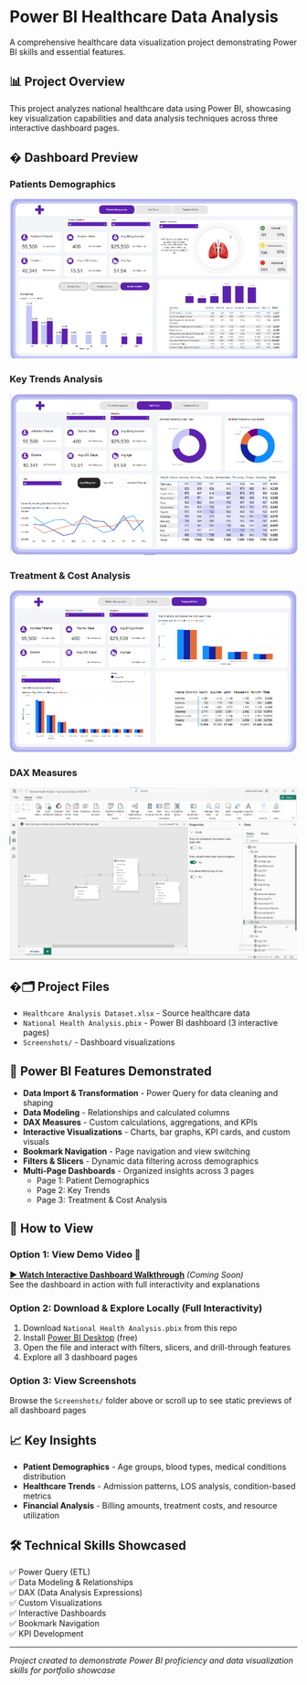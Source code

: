# Power BI Healthcare Data Analysis

A comprehensive healthcare data visualization project demonstrating Power BI skills and essential features.

## 📊 Project Overview
This project analyzes national healthcare data using Power BI, showcasing key visualization capabilities and data analysis techniques across three interactive dashboard pages.

## �️ Dashboard Preview

### Patients Demographics
![Patient Demographics](Screenshots/patientdemographics.png)

### Key Trends Analysis
![Key Trends](Screenshots/key_trends.png)

### Treatment & Cost Analysis
![Billing & Cost](Screenshots/billingcost.png)

### DAX Measures
![DAX Formulas](Screenshots/PowerBIDax.png)

## �🗂️ Project Files
- `Healthcare Analysis Dataset.xlsx` - Source healthcare data
- `National Health Analysis.pbix` - Power BI dashboard (3 interactive pages)
- `Screenshots/` - Dashboard visualizations

## 🎯 Power BI Features Demonstrated
- **Data Import & Transformation** - Power Query for data cleaning and shaping
- **Data Modeling** - Relationships and calculated columns
- **DAX Measures** - Custom calculations, aggregations, and KPIs
- **Interactive Visualizations** - Charts, bar graphs, KPI cards, and custom visuals
- **Bookmark Navigation** - Page navigation and view switching
- **Filters & Slicers** - Dynamic data filtering across demographics
- **Multi-Page Dashboards** - Organized insights across 3 pages
  - Page 1: Patient Demographics
  - Page 2: Key Trends
  - Page 3: Treatment & Cost Analysis

## 🚀 How to View

### Option 1: View Demo Video 🎥
**[▶️ Watch Interactive Dashboard Walkthrough](#)** *(Coming Soon)*  
See the dashboard in action with full interactivity and explanations

### Option 2: Download & Explore Locally (Full Interactivity)
1. Download `National Health Analysis.pbix` from this repo
2. Install [Power BI Desktop](https://powerbi.microsoft.com/desktop/) (free)
3. Open the file and interact with filters, slicers, and drill-through features
4. Explore all 3 dashboard pages

### Option 3: View Screenshots
Browse the `Screenshots/` folder above or scroll up to see static previews of all dashboard pages

## 📈 Key Insights
- **Patient Demographics** - Age groups, blood types, medical conditions distribution
- **Healthcare Trends** - Admission patterns, LOS analysis, condition-based metrics
- **Financial Analysis** - Billing amounts, treatment costs, and resource utilization

## 🛠️ Technical Skills Showcased
✅ Power Query (ETL)  
✅ Data Modeling & Relationships  
✅ DAX (Data Analysis Expressions)  
✅ Custom Visualizations  
✅ Interactive Dashboards  
✅ Bookmark Navigation  
✅ KPI Development  

---
*Project created to demonstrate Power BI proficiency and data visualization skills for portfolio showcase*
